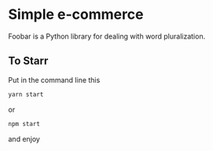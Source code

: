 # Simple e-commerce

Foobar is a Python library for dealing with word pluralization.

## To Starr

Put in the command line this

```bash
yarn start
```

or

```bash
npm start
```

and enjoy

